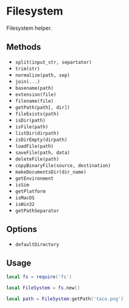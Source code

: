 # Filesystem

Filesystem helper.

## Methods

- `split(input_str, separtator)`
- `trim(str)`
- `normalize(path, sep)`
- `join(...)`
- `basename(path)`
- `extension(file)`
- `filename(file)`
- `getPath(path[, dir])`
- `fileExists(path)`
- `isDir(path)`
- `isFile(path)`
- `listDir(dirpath)`
- `isDirEmpty(dirpath)`
- `loadFile(path)`
- `saveFile(path, data)`
- `deleteFile(path)`
- `copyBinaryFile(source, destination)`
- `makeDocumentsDir(dir_name)`
- `getEnvironment`
- `isSim`
- `getPlatform`
- `isMacOS`
- `isWin32`
- `getPathSeparator`


## Options

- `defaultDirectory`

## Usage

```lua
local fs = require('fs')

local FileSystem = fs.new()

local path = FileSystem:getPath('taco.png')
```

